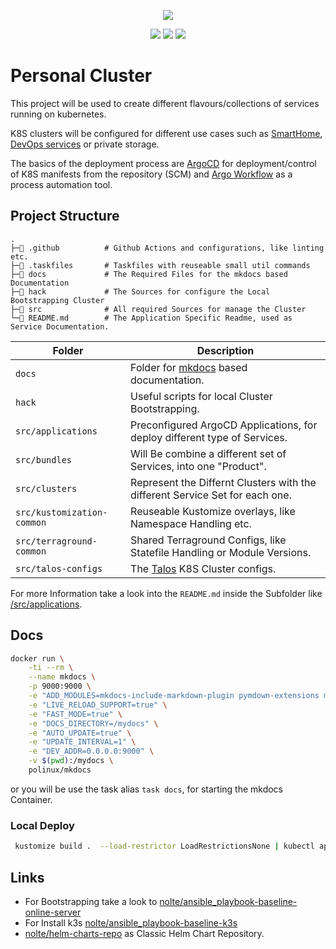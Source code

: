 <p align="center"><img src="https://i.imgur.com/p1RzXjQ.png"><br></p>
<div align="center">
<a href="https://github.com/nolte/k8s-home-lab"><img src="https://img.shields.io/github/stars/nolte/k8s-home-lab.svg?label=Stars&style=social"></a>
<a href="https://github.com/nolte/k8s-home-lab"><img src="https://img.shields.io/github/issues-raw/nolte/k8s-home-lab.svg"></a>
<a href="https://github.com/nolte/k8s-home-lab/actions/workflows/tf-lint.yaml"><img src="https://github.com/nolte/k8s-home-lab/actions/workflows/tf-lint.yaml/badge.svg"></a>
</div>


# Personal Cluster

This project will be used to create different flavours/collections of services running on kubernetes.

K8S clusters will be configured for different use cases such as [SmartHome](./docs/service-sets/smart-home.md), [DevOps services](./docs/service-sets/devops.md) or private storage.

The basics of the deployment process are [ArgoCD](https://argo-cd.readthedocs.io/en/stable/) for deployment/control of K8S manifests from the repository (SCM) and [Argo Workflow](https://argoproj.github.io/argo-workflows/) as a process automation tool.


## Project Structure

<!--structure-start-->
```
.
├─📁 .github          # Github Actions and configurations, like linting etc.
├─📁 .taskfiles       # Taskfiles with reuseable small util commands
├─📁 docs             # The Required Files for the mkdocs based Documentation  
├─📁 hack             # The Sources for configure the Local Bootstrapping Cluster
├─📁 src              # All required Sources for manage the Cluster
└─📝 README.md        # The Application Specific Readme, used as Service Documentation.
```
<!--structure-end-->


| **Folder**                 | **Description**                                                              |
|----------------------------|------------------------------------------------------------------------------|
| `docs`                     | Folder for [mkdocs](https://www.mkdocs.org/) based documentation.            |
| `hack`                     | Useful scripts for local Cluster Bootstrapping.                              |
| `src/applications`         | Preconfigured ArgoCD Applications, for deploy different type of Services.    |
| `src/bundles`              | Will Be combine a different set of Services, into one "Product".             |
| `src/clusters`             | Represent the Differnt Clusters with the different Service Set for each one. |
| `src/kustomization-common` | Reuseable Kustomize overlays, like Namespace Handling etc.                   |
| `src/terraground-common`   | Shared Terraground Configs, like Statefile Handling or Module Versions.      |
| `src/talos-configs`        | The [Talos](https://www.talos.dev/) K8S Cluster configs.                     |

For more Information take a look into the `README.md` inside the Subfolder like [/src/applications](./src/applications/README.md).

## Docs

```sh
docker run \
    -ti --rm \
    --name mkdocs \
    -p 9000:9000 \
    -e "ADD_MODULES=mkdocs-include-markdown-plugin pymdown-extensions mkdocs-material" \
    -e "LIVE_RELOAD_SUPPORT=true" \
    -e "FAST_MODE=true" \
    -e "DOCS_DIRECTORY=/mydocs" \
    -e "AUTO_UPDATE=true" \
    -e "UPDATE_INTERVAL=1" \
    -e "DEV_ADDR=0.0.0.0:9000" \
    -v $(pwd):/mydocs \
    polinux/mkdocs
```

or you will be use the task alias `task docs`, for starting the mkdocs Container.


### Local Deploy

```sh
 kustomize build .  --load-restrictor LoadRestrictionsNone | kubectl apply -f -
```

## Links

* For Bootstrapping take a look to [nolte/ansible_playbook-baseline-online-server](https://github.com/nolte/ansible_playbook-baseline-online-server#start-ssh-agent)
* For Install k3s [nolte/ansible_playbook-baseline-k3s](https://github.com/nolte/ansible_playbook-baseline-k3s)
* [nolte/helm-charts-repo](https://github.com/nolte/helm-charts-repo/) as Classic Helm Chart Repository.

